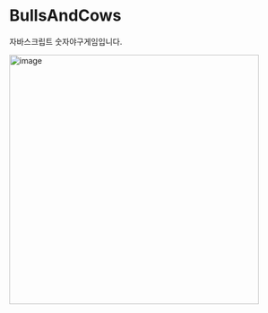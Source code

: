 # BullsAndCows
자바스크립트 숫자야구게임입니다.

<img width="445" alt="image" src="https://github.com/nayoung3669/BullsAndCows/assets/70098144/847d4ee5-d790-4692-b0fc-74e11ebd49c1">
